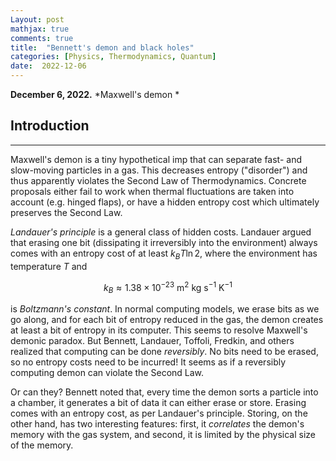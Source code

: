 ```yaml
---
Layout: post
mathjax: true
comments: true
title:  "Bennett's demon and black holes"
categories: [Physics, Thermodynamics, Quantum]
date:  2022-12-06
---
```


**December 6, 2022.** *Maxwell's demon *

## Introduction
---

Maxwell's demon is a tiny hypothetical imp that can separate fast- and
slow-moving particles in a gas. This decreases entropy ("disorder")
and thus apparently violates the Second Law of Thermodynamics.
Concrete proposals either fail to work when thermal fluctuations are
taken into account (e.g. hinged flaps), or have a hidden entropy
cost which ultimately preserves the Second Law.

*Landauer's principle* is a general class of hidden costs.
Landauer argued that erasing one bit (dissipating it irreversibly into
the environment) always comes with an entropy cost of at least $k_BT \ln 2$, where
the environment has temperature $T$ and

$$
k_B \approx 1.38 \times 10^{-23} \text{ m}^2\text{ kg s}^{-1} \text{ K}^{-1}
$$

is *Boltzmann's constant*.
In normal computing models, we erase bits as we go along, and
for each bit of entropy reduced in the gas, the demon creates at least
a bit of entropy in its computer.
This seems to resolve Maxwell's demonic paradox. But Bennett, Landauer, Toffoli, Fredkin, and others realized
that computing can be done *reversibly*. No bits need to be erased, so
no entropy costs need to be incurred!
It seems as if a reversibly computing demon can violate the Second Law.

Or can they?
Bennett noted that, every time the demon sorts a particle into a chamber, it
generates a bit of data it can either erase or store.
Erasing comes with an entropy cost, as per Landauer's principle.
Storing, on the other hand, has two interesting features: first, it
*correlates* the demon's memory with the gas system, and second, it is
limited by the physical size of the memory.
